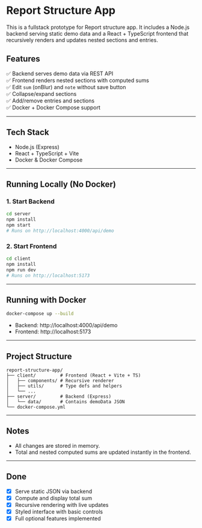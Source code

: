# Report Structure App

This is a fullstack prototype for Report structure app. It includes a Node.js backend serving static demo data and a React + TypeScript frontend that recursively renders and updates nested sections and entries.

## Features

✅ Backend serves demo data via REST API  
✅ Frontend renders nested sections with computed sums  
✅ Edit `sum` (onBlur) and `note` without save button  
✅ Collapse/expand sections  
✅ Add/remove entries and sections  
✅ Docker + Docker Compose support

---

## Tech Stack

- Node.js (Express)
- React + TypeScript + Vite
- Docker & Docker Compose

---

## Running Locally (No Docker)

### 1. Start Backend
```bash
cd server
npm install
npm start
# Runs on http://localhost:4000/api/demo
```

### 2. Start Frontend
```bash
cd client
npm install
npm run dev
# Runs on http://localhost:5173
```

---

## Running with Docker

```bash
docker-compose up --build
```

- Backend: http://localhost:4000/api/demo  
- Frontend: http://localhost:5173

---

## Project Structure

```
report-structure-app/
├── client/         # Frontend (React + Vite + TS)
│   ├── components/ # Recursive renderer
│   ├── utils/      # Type defs and helpers
│   └── ...
├── server/         # Backend (Express)
│   └── data/       # Contains demoData JSON
└── docker-compose.yml
```

---

## Notes

- All changes are stored in memory.
- Total and nested computed sums are updated instantly in the frontend.

---

## Done

- [x] Serve static JSON via backend
- [x] Compute and display total sum
- [x] Recursive rendering with live updates
- [x] Styled interface with basic controls
- [x] Full optional features implemented
